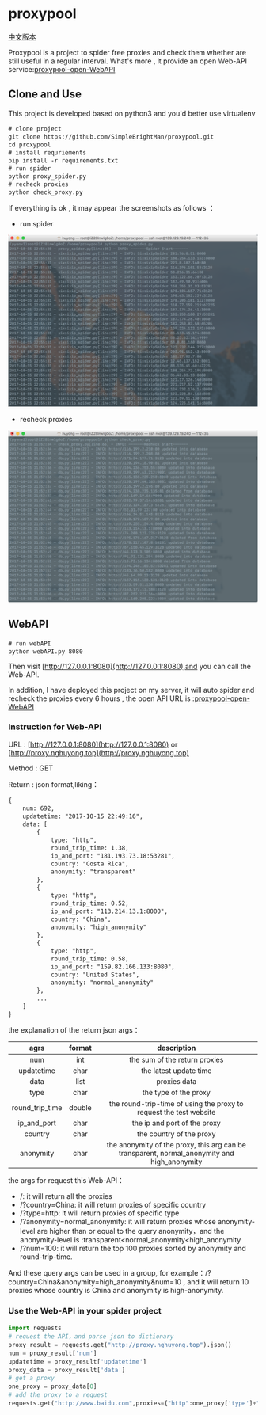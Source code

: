 # proxypool
[中文版本](README.md)

Proxypool is a project  to spider free proxies and check them whether are still useful in a regular interval.
What's more , it provide an open Web-API service:[proxypool-open-WebAPI](http://proxy.nghuyong.top/)

## Clone and Use
This project is developed based on python3 and you'd better use virtualenv

    # clone project 
    git clone https://github.com/SimpleBrightMan/proxypool.git
    cd proxypool
    # install requriements
    pip install -r requirements.txt
    # run spider
    python proxy_spider.py
    # recheck proxies
    python check_proxy.py
   
If everything is ok , it may appear the screenshots as follows ：
- run spider

![爬虫运行](./screenshots/proxy_spider_screenshot.png)
- recheck proxies

![重新验证](./screenshots/check_spider_screenshot.png)


## WebAPI

    # run webAPI
    python webAPI.py 8080
Then visit [http://127.0.0.1:8080](http://127.0.0.1:8080),and you can call the Web-API.

In addition, I have deployed this project on my server, it will auto spider and recheck the proxies every 6 hours , the open API URL is :[proxypool-open-WebAPI](http://proxy.nghuyong.top/)

### Instruction for Web-API
URL : [http://127.0.0.1:8080](http://127.0.0.1:8080) or [http://proxy.nghuyong.top](http://proxy.nghuyong.top)

Method : GET

Return : json format,liking：

    {
        num: 692,
        updatetime: "2017-10-15 22:49:16",
        data: [
            {
                type: "http",
                round_trip_time: 1.38,
                ip_and_port: "181.193.73.18:53281",
                country: "Costa Rica",
                anonymity: "transparent"
            },
            {
                type: "http",
                round_trip_time: 0.52,
                ip_and_port: "113.214.13.1:8000",
                country: "China",
                anonymity: "high_anonymity"
            },
            {
                type: "http",
                round_trip_time: 0.58,
                ip_and_port: "159.82.166.133:8080",
                country: "United States",
                anonymity: "normal_anonymity"
            },
            ...
        ]
    }
the explanation of the return json args：



| agrs           | format       | description   |
|:--------------:|:-------------:|:-----:|
| num           | int           | the sum of the return proxies|
| updatetime    | char          | the latest update time |
| data          | list          | proxies data |
| type          | char          | the type of the proxy|
| round_trip_time|double        |the round-trip-time of using the proxy to request the test website|
| ip_and_port   | char          |the ip and port of  the proxy|
| country       | char          |the country of the proxy|
| anonymity     | char          |the anonymity of the proxy, this arg can be transparent, normal_anonymity and high_anonymity|

the args for request this Web-API：
- /: it will return all the proxies
- /?country=China: it will return proxies of specific country 
- /?type=http: it will return proxies of specific type 
- /?anonymity=normal_anonymity: it will return proxies whose anonymity-level are higher than or equal to the query anonymity，and the anonymity-level is :transparent<normal_anonymity<high_anonymity
- /?num=100: it will return the top 100 proxies sorted by anonymity and round-trip-time.

And these query args can be used in a group, for example：/?country=China&anonymity=high_anonymity&num=10 , and it will return 10 proxies whose country is China and anonymity is high-anonymity.

### Use the Web-API in your spider project 
```python
import requests
# request the API，and parse json to dictionary
proxy_result = requests.get("http://proxy.nghuyong.top").json()
num = proxy_result['num']
updatetime = proxy_result['updatetime']
proxy_data = proxy_result['data']
# get a proxy
one_proxy = proxy_data[0]
# add the proxy to a request
requests.get("http://www.baidu.com",proxies={"http":one_proxy['type']+"://"+one_proxy['ip_and_port']})
```
